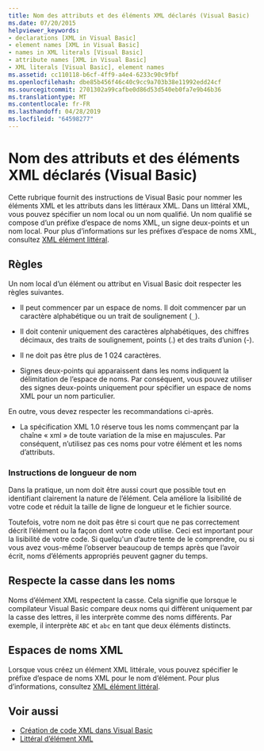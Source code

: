 ```yaml
---
title: Nom des attributs et des éléments XML déclarés (Visual Basic)
ms.date: 07/20/2015
helpviewer_keywords:
- declarations [XML in Visual Basic]
- element names [XML in Visual Basic]
- names in XML literals [Visual Basic]
- attribute names [XML in Visual Basic]
- XML literals [Visual Basic], element names
ms.assetid: cc110118-b6cf-4ff9-a4e4-6233c90c9fbf
ms.openlocfilehash: dbe85b456f46c40c9cc9a703b38e11992edd24cf
ms.sourcegitcommit: 2701302a99cafbe0d86d53d540eb0fa7e9b46b36
ms.translationtype: MT
ms.contentlocale: fr-FR
ms.lasthandoff: 04/28/2019
ms.locfileid: "64598277"
---
```

# <a name="names-of-declared-xml-elements-and-attributes-visual-basic"></a>Nom des attributs et des éléments XML déclarés (Visual Basic)
Cette rubrique fournit des instructions de Visual Basic pour nommer les éléments XML et les attributs dans les littéraux XML.  Dans un littéral XML, vous pouvez spécifier un nom local ou un nom qualifié. Un nom qualifié se compose d’un préfixe d’espace de noms XML, un signe deux-points et un nom local. Pour plus d’informations sur les préfixes d’espace de noms XML, consultez [XML élément littéral](../../../../visual-basic/language-reference/xml-literals/xml-element-literal.md).  
  
## <a name="rules"></a>Règles  
 Un nom local d’un élément ou attribut en Visual Basic doit respecter les règles suivantes.  
  
- Il peut commencer par un espace de noms. Il doit commencer par un caractère alphabétique ou un trait de soulignement (`_`).  
  
- Il doit contenir uniquement des caractères alphabétiques, des chiffres décimaux, des traits de soulignement, points (.) et des traits d’union (-).  
  
- Il ne doit pas être plus de 1 024 caractères.  
  
- Signes deux-points qui apparaissent dans les noms indiquent la délimitation de l’espace de noms. Par conséquent, vous pouvez utiliser des signes deux-points uniquement pour spécifier un espace de noms XML pour un nom particulier.  
  
 En outre, vous devez respecter les recommandations ci-après.  
  
- La spécification XML 1.0 réserve tous les noms commençant par la chaîne « xml » de toute variation de la mise en majuscules. Par conséquent, n’utilisez pas ces noms pour votre élément et les noms d’attributs.  
  
### <a name="name-length-guidelines"></a>Instructions de longueur de nom  
 Dans la pratique, un nom doit être aussi court que possible tout en identifiant clairement la nature de l’élément. Cela améliore la lisibilité de votre code et réduit la taille de ligne de longueur et le fichier source.  
  
 Toutefois, votre nom ne doit pas être si court que ne pas correctement décrit l’élément ou la façon dont votre code utilise. Ceci est important pour la lisibilité de votre code. Si quelqu'un d’autre tente de le comprendre, ou si vous avez vous-même l’observer beaucoup de temps après que l’avoir écrit, noms d’éléments appropriés peuvent gagner du temps.  
  
## <a name="case-sensitivity-in-names"></a>Respecte la casse dans les noms  
 Noms d’élément XML respectent la casse. Cela signifie que lorsque le compilateur Visual Basic compare deux noms qui diffèrent uniquement par la casse des lettres, il les interprète comme des noms différents. Par exemple, il interprète `ABC` et `abc` en tant que deux éléments distincts.  
  
## <a name="xml-namespaces"></a>Espaces de noms XML  
 Lorsque vous créez un élément XML littérale, vous pouvez spécifier le préfixe d’espace de noms XML pour le nom d’élément. Pour plus d’informations, consultez [XML élément littéral](../../../../visual-basic/language-reference/xml-literals/xml-element-literal.md).  
  
## <a name="see-also"></a>Voir aussi

- [Création de code XML dans Visual Basic](../../../../visual-basic/programming-guide/language-features/xml/creating-xml.md)
- [Littéral d’élément XML](../../../../visual-basic/language-reference/xml-literals/xml-element-literal.md)
